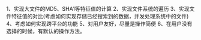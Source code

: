 1、实现大文件的MD5、SHA1等特征值的计算
2、实现文件系统的遍历
3、实现文件特征值的对比(考虑如何实现存储已经搜索到的数据，并发处理系统中的文件)
4、考虑如何实现跨平台的功能
5、对用户友好，尽量是操作简便
6、在用户没有选择的时候，有默认的操作方法。
